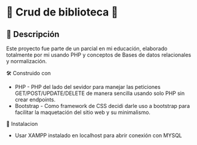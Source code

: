 # 🌟 Crud de biblioteca 🌟

## 📖 Descripción

Este proyecto fue parte de un parcial en mi educación, elaborado totalmente por mi usando PHP y conceptos de Bases de datos relacionales y normalización.

🛠️ Construido con
* PHP - PHP del lado del sevidor para manejar las peticiones GET/POST/UPDATE/DELETE de manera sencilla usando solo PHP sin crear endpoints.
* Bootstrap - Como framework de CSS decidi darle uso a bootstrap para facilitar la maquetación del sitio web y su minimalismo.

🔧 Instalacion
* Usar XAMPP instalado en localhost para abrir conexión con MYSQL  
